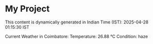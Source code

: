 # My Project

This content is dynamically generated in Indian Time (IST): 2025-04-28 01:15:30 IST


Current Weather in Coimbatore:
Temperature: 26.88 °C
Condition: haze
